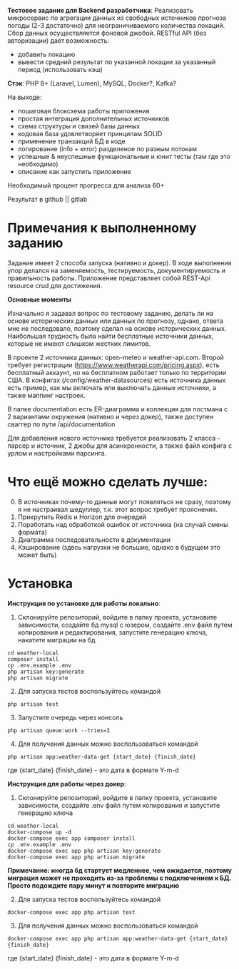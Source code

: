 **Тестовое задание для Backend разработчика**:
Реализовать микросервис по агрегации данных из свободных источников прогноза погоды (2-3 достаточно) для неограничиваемого количества локаций. 
Сбор данных осуществляется фоновой джобой. RESTful API (без авторизации) даёт возможность:
- добавить локацию
- вывести средний результат по указанной локации за указанный период (использовать кэш)

**Стэк**:
PHP 8+ (Laravel, Lumen), MySQL, Docker?, Kafka?

На выходе:
- пошаговая блоксхема работы приложения
- простая интеграция дополнительных источников
- схема структуры и связей базы данных
- кодовая база удовлетворяет принципам SOLID
- применение транзакций БД в коде
- логирование (info + error) разделеное по разным потокам
- успешные & неуспешные функциональные и юнит тесты (там где это необходимо)
- описание как запустить приложение

Необходимый процент прогресса для анализа 60+

Результат в github || gitlab

# Примечания к выполненному заданию
Задание имеет 2 способа запуска (нативно и докер). 
В ходе выполнения упор делался на заменяемость, тестируемость, документируемость и правильность работы.
Приложение представляет собой REST-Api resource crud для достижения.

**Основные моменты**

Изначально я задавал вопрос по тестовому заданию, делать ли на основе исторических данных или данных по прогнозу, 
однако, ответа мне не последовало, поэтому сделал на основе исторических данных. Наибольшая трудность была найти бесплатные источники данных, которые не имеют слишком жестких лимитов. 

В проекте 2 источника данных:
open-meteo и weather-api.com. Второй требует регистрации (https://www.weatherapi.com/pricing.aspx), есть бесплатный аккаунт, но на бесплатном работает только по территории США. 
В конфигах (/config/weather-datasources) есть источника данных есть пример, как мы включать или выключать данные источники, а также маппинг настроек.

В папке documentation есть ER-диаграмма и коллекция для постмана с 2 вариантами окружения (нативно и через докер), также доступен сваггер по пути /api/documentation

Для добавления нового источника требуется реализовать 2 класса - парсер и источник, 2 джобы для асинхронности, а также файл конфига с урлом и настройками парсинга.

# Что ещё можно сделать лучше:

0. В источниках почему-то данные могут появляться не сразу, поэтому я не настраивал шедуллер, т.к. этот вопрос требует прояснения.
1. Прикрутить Redis и Horizon для очередей
2. Поработать над обработкой ошибок от источника (на случай смены формата)
3. Диаграмма последовательности в документации
4. Кэширование (здесь нагрузки не большие, однако в будущем это может быть)

# Установка
**Инструкция по установке для работы локально**:

1. Склонируйте репозиторий, войдите в папку проекта, установите зависимости, создайте бд mysql c юзером, создайте .env файл путем копирования и редактирования, запустите генерацию ключа, накатите миграции на бд
```
cd weather-local
composer install
cp .env.example .env
php artisan key:generate
php artisan migrate
```

2. Для запуска тестов воспользуйтесь командой

```
php artisan test
```

3. Запустите очередь через консоль

```
php artisan queue:work --tries=3
```

4. Для получения данных можно воспользоваться командой
```
php artisan app:weather-data-get {start_date} {finish_date}
```

где {start_date} {finish_date} - это дата в формате Y-m-d

**Инструкция для работы через докер**:

1. Склонируйте репозиторий, войдите в папку проекта, установите зависимости, создайте .env файл путем копирования и запустите генерацию ключа

```
cd weather-local
docker-compose up -d
docker-compose exec app composer install
cp .env.example .env
docker-compose exec app php artisan key:generate
docker-compose exec app php artisan migrate
```

**Примечание: иногда бд стартует медленнее, чем ожидается, поэтому миграция может не проходить из-за проблемы с подключением к БД. Просто подождите пару минут и повторите миграцию**

2. Для запуска тестов воспользуйтесь командой

```
docker-compose exec app php artisan test
```

3. Для получения данных можно воспользоваться командой
```
docker-compose exec app php artisan app:weather-data-get {start_date} {finish_date}
```

где {start_date} {finish_date} - это дата в формате Y-m-d



